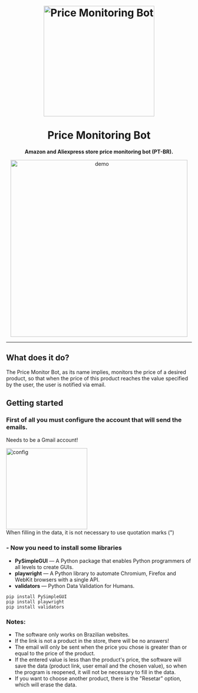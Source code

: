 <h1 align="center">
<br>
  <img src="https://i.imgur.com/hdUNdF7.png" alt="Price Monitoring Bot" width="300">
<br>
<br>
<b>Price Monitoring Bot</b>
</h1>

<p align="center"><b>Amazon and Aliexpress store price monitoring bot (PT-BR).</b></p>



[//]: # (Add your gifs/images here:)
<div align="center">

  <img src="https://i.imgur.com/kxNuB7C.gif" alt="demo" height="480">
  
</div>

<hr />

## <b>What does it do?</b> 
The Price Monitor Bot, as its name implies, monitors the price of a desired product, so that when the price of this product reaches the value specified by the user, the user is notified via email.

## <b>Getting started</b>

### <b>First of all you must configure the account that will send the emails.</b>

Needs to be a Gmail account!
<div>
  <img src="https://i.imgur.com/6XFIEhI.png" alt="config" height="220">
</div>
When filling in the data, it is not necessary to use quotation marks (")

### - <b>Now you need to install some libraries</b>


- **PySimpleGUI** — A Python package that enables Python programmers of all levels to create GUIs.
- **playwright** — A Python library to automate Chromium, Firefox and WebKit browsers with a single API.
- **validators** — Python Data Validation for Humans.


``` 
pip install PySimpleGUI
pip install playwright
pip install validators
```
### <b>Notes</b>: 
- The software only works on Brazilian websites.
- If the link is not a product in the store, there will be no answers!
- The email will only be sent when the price you chose is greater than or equal to the price of the product.
- If the entered value is less than the product's price, the software will save the data (product link, user email and the chosen value), so when the program is reopened, it will not be necessary to fill in the data.
- If you want to choose another product, there is the "Resetar" option, which will erase the data.
